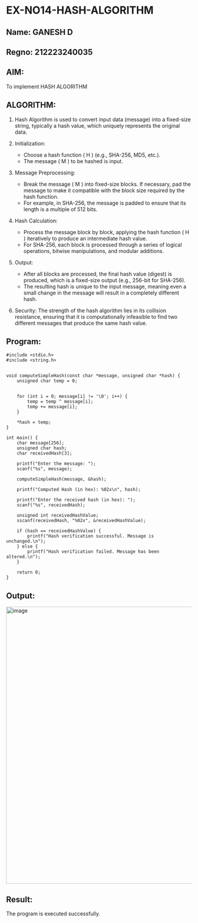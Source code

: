 # EX-NO14-HASH-ALGORITHM

## Name: GANESH D
## Regno: 212223240035

## AIM:
To implement HASH ALGORITHM

## ALGORITHM:

1. Hash Algorithm is used to convert input data (message) into a fixed-size string, typically a hash value, which uniquely represents the original data.

2. Initialization:
   - Choose a hash function \( H \) (e.g., SHA-256, MD5, etc.).
   - The message \( M \) to be hashed is input.

3. Message Preprocessing:
   - Break the message \( M \) into fixed-size blocks. If necessary, pad the message to make it compatible with the block size required by the hash function.
   - For example, in SHA-256, the message is padded to ensure that its length is a multiple of 512 bits.

4. Hash Calculation:
   - Process the message block by block, applying the hash function \( H \) iteratively to produce an intermediate hash value.
   - For SHA-256, each block is processed through a series of logical operations, bitwise manipulations, and modular additions.

5. Output:
   - After all blocks are processed, the final hash value (digest) is produced, which is a fixed-size output (e.g., 256-bit for SHA-256).
   - The resulting hash is unique to the input message, meaning even a small change in the message will result in a completely different hash.

6. Security: The strength of the hash algorithm lies in its collision resistance, ensuring that it is computationally infeasible to find two different messages that produce the same hash value.


## Program:
```
#include <stdio.h>
#include <string.h>


void computeSimpleHash(const char *message, unsigned char *hash) {
    unsigned char temp = 0;

   
    for (int i = 0; message[i] != '\0'; i++) {
        temp = temp ^ message[i];  
        temp += message[i];        
    }

    *hash = temp;
}

int main() {
    char message[256];   
    unsigned char hash;     
    char receivedHash[3];   

    printf("Enter the message: ");
    scanf("%s", message);

    computeSimpleHash(message, &hash);

    printf("Computed Hash (in hex): %02x\n", hash);
    
    printf("Enter the received hash (in hex): ");
    scanf("%s", receivedHash);

    unsigned int receivedHashValue;
    sscanf(receivedHash, "%02x", &receivedHashValue);

    if (hash == receivedHashValue) {
        printf("Hash verification successful. Message is unchanged.\n");
    } else {
        printf("Hash verification failed. Message has been altered.\n");
    }

    return 0;
}
```

## Output:

<img width="750" alt="image" src="https://github.com/user-attachments/assets/da093ab2-d99f-433a-8fe5-e3f81d9bd21e" />



## Result:
The program is executed successfully.
